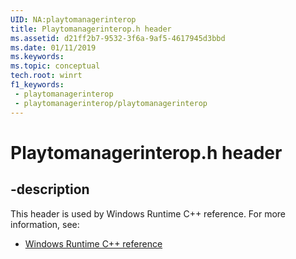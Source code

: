 ```yaml
---
UID: NA:playtomanagerinterop
title: Playtomanagerinterop.h header
ms.assetid: d21ff2b7-9532-3f6a-9af5-4617945d3bbd
ms.date: 01/11/2019
ms.keywords: 
ms.topic: conceptual
tech.root: winrt
f1_keywords:
 - playtomanagerinterop
 - playtomanagerinterop/playtomanagerinterop
---
```


# Playtomanagerinterop.h header


## -description

This header is used by Windows Runtime C++ reference. For more information, see:

- [Windows Runtime C++ reference](../_winrt/index.md)

